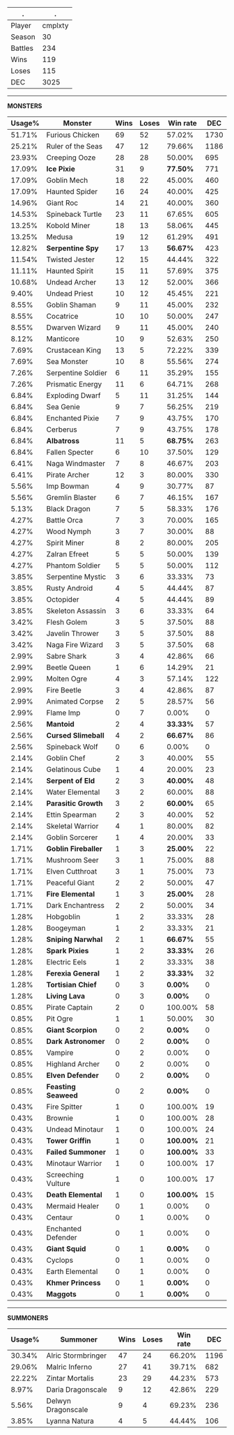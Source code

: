 .|.
|-|-
Player|cmplxty
Season|30
Battles|234
Wins|119
Loses|115
DEC|3025

---
**MONSTERS**

Usage%|Monster|Wins|Loses|Win rate|DEC|
-|-|-|-|-|-|
51.71%|Furious Chicken|69|52|57.02%|1730|
25.21%|Ruler of the Seas|47|12|79.66%|1186|
23.93%|Creeping Ooze|28|28|50.00%|695|
17.09%|**Ice Pixie**|31|9|**77.50%**|771|
17.09%|Goblin Mech|18|22|45.00%|460|
17.09%|Haunted Spider|16|24|40.00%|425|
14.96%|Giant Roc|14|21|40.00%|360|
14.53%|Spineback Turtle|23|11|67.65%|605|
13.25%|Kobold Miner|18|13|58.06%|445|
13.25%|Medusa|19|12|61.29%|491|
12.82%|**Serpentine Spy**|17|13|**56.67%**|423|
11.54%|Twisted Jester|12|15|44.44%|322|
11.11%|Haunted Spirit|15|11|57.69%|375|
10.68%|Undead Archer|13|12|52.00%|366|
9.40%|Undead Priest|10|12|45.45%|221|
8.55%|Goblin Shaman|9|11|45.00%|232|
8.55%|Cocatrice|10|10|50.00%|247|
8.55%|Dwarven Wizard|9|11|45.00%|240|
8.12%|Manticore|10|9|52.63%|250|
7.69%|Crustacean King|13|5|72.22%|339|
7.69%|Sea Monster|10|8|55.56%|274|
7.26%|Serpentine Soldier|6|11|35.29%|155|
7.26%|Prismatic Energy|11|6|64.71%|268|
6.84%|Exploding Dwarf|5|11|31.25%|144|
6.84%|Sea Genie|9|7|56.25%|219|
6.84%|Enchanted Pixie|7|9|43.75%|170|
6.84%|Cerberus|7|9|43.75%|178|
6.84%|**Albatross**|11|5|**68.75%**|263|
6.84%|Fallen Specter|6|10|37.50%|129|
6.41%|Naga Windmaster|7|8|46.67%|203|
6.41%|Pirate Archer|12|3|80.00%|330|
5.56%|Imp Bowman|4|9|30.77%|87|
5.56%|Gremlin Blaster|6|7|46.15%|167|
5.13%|Black Dragon|7|5|58.33%|176|
4.27%|Battle Orca|7|3|70.00%|165|
4.27%|Wood Nymph|3|7|30.00%|88|
4.27%|Spirit Miner|8|2|80.00%|205|
4.27%|Zalran Efreet|5|5|50.00%|139|
4.27%|Phantom Soldier|5|5|50.00%|112|
3.85%|Serpentine Mystic|3|6|33.33%|73|
3.85%|Rusty Android|4|5|44.44%|87|
3.85%|Octopider|4|5|44.44%|89|
3.85%|Skeleton Assassin|3|6|33.33%|64|
3.42%|Flesh Golem|3|5|37.50%|88|
3.42%|Javelin Thrower|3|5|37.50%|88|
3.42%|Naga Fire Wizard|3|5|37.50%|68|
2.99%|Sabre Shark|3|4|42.86%|66|
2.99%|Beetle Queen|1|6|14.29%|21|
2.99%|Molten Ogre|4|3|57.14%|122|
2.99%|Fire Beetle|3|4|42.86%|87|
2.99%|Animated Corpse|2|5|28.57%|56|
2.99%|Flame Imp|0|7|0.00%|0|
2.56%|**Mantoid**|2|4|**33.33%**|57|
2.56%|**Cursed Slimeball**|4|2|**66.67%**|86|
2.56%|Spineback Wolf|0|6|0.00%|0|
2.14%|Goblin Chef|2|3|40.00%|55|
2.14%|Gelatinous Cube|1|4|20.00%|23|
2.14%|**Serpent of Eld**|2|3|**40.00%**|48|
2.14%|Water Elemental|3|2|60.00%|88|
2.14%|**Parasitic Growth**|3|2|**60.00%**|65|
2.14%|Ettin Spearman|2|3|40.00%|52|
2.14%|Skeletal Warrior|4|1|80.00%|82|
2.14%|Goblin Sorcerer|1|4|20.00%|33|
1.71%|**Goblin Fireballer**|1|3|**25.00%**|22|
1.71%|Mushroom Seer|3|1|75.00%|88|
1.71%|Elven Cutthroat|3|1|75.00%|73|
1.71%|Peaceful Giant|2|2|50.00%|47|
1.71%|**Fire Elemental**|1|3|**25.00%**|28|
1.71%|Dark Enchantress|2|2|50.00%|34|
1.28%|Hobgoblin|1|2|33.33%|28|
1.28%|Boogeyman|1|2|33.33%|21|
1.28%|**Sniping Narwhal**|2|1|**66.67%**|55|
1.28%|**Spark Pixies**|1|2|**33.33%**|26|
1.28%|Electric Eels|1|2|33.33%|38|
1.28%|**Ferexia General**|1|2|**33.33%**|32|
1.28%|**Tortisian Chief**|0|3|**0.00%**|0|
1.28%|**Living Lava**|0|3|**0.00%**|0|
0.85%|Pirate Captain|2|0|100.00%|58|
0.85%|Pit Ogre|1|1|50.00%|30|
0.85%|**Giant Scorpion**|0|2|**0.00%**|0|
0.85%|**Dark Astronomer**|0|2|**0.00%**|0|
0.85%|Vampire|0|2|0.00%|0|
0.85%|Highland Archer|0|2|0.00%|0|
0.85%|**Elven Defender**|0|2|**0.00%**|0|
0.85%|**Feasting Seaweed**|0|2|**0.00%**|0|
0.43%|Fire Spitter|1|0|100.00%|19|
0.43%|Brownie|1|0|100.00%|28|
0.43%|Undead Minotaur|1|0|100.00%|24|
0.43%|**Tower Griffin**|1|0|**100.00%**|21|
0.43%|**Failed Summoner**|1|0|**100.00%**|33|
0.43%|Minotaur Warrior|1|0|100.00%|17|
0.43%|Screeching Vulture|1|0|100.00%|17|
0.43%|**Death Elemental**|1|0|**100.00%**|15|
0.43%|Mermaid Healer|0|1|0.00%|0|
0.43%|Centaur|0|1|0.00%|0|
0.43%|Enchanted Defender|0|1|0.00%|0|
0.43%|**Giant Squid**|0|1|**0.00%**|0|
0.43%|Cyclops|0|1|0.00%|0|
0.43%|Earth Elemental|0|1|0.00%|0|
0.43%|**Khmer Princess**|0|1|**0.00%**|0|
0.43%|**Maggots**|0|1|**0.00%**|0|

---
**SUMMONERS**

Usage%|Summoner|Wins|Loses|Win rate|DEC|
-|-|-|-|-|-|
30.34%|Alric Stormbringer|47|24|66.20%|1196|
29.06%|Malric Inferno|27|41|39.71%|682|
22.22%|Zintar Mortalis|23|29|44.23%|573|
8.97%|Daria Dragonscale|9|12|42.86%|229|
5.56%|Delwyn Dragonscale|9|4|69.23%|236|
3.85%|Lyanna Natura|4|5|44.44%|106|
